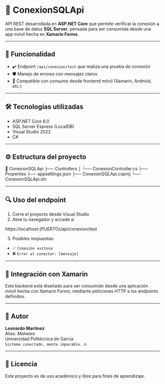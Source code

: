 # 📡 ConexionSQLApi

API REST desarrollada en **ASP.NET Core** que permite verificar la conexión a una base de datos **SQL Server**, pensada para ser consumida desde una app móvil hecha en **Xamarin Forms**.

---

## 🚀 Funcionalidad

- ✔️ Endpoint `/api/conexion/test` que realiza una prueba de conexión
- 🛡️ Manejo de errores con mensajes claros
- 📱 Compatible con consumo desde frontend móvil (Xamarin, Android, etc.)

---

## 🛠️ Tecnologías utilizadas

- ASP.NET Core 8.0
- SQL Server Express (LocalDB)
- Visual Studio 2022
- C#

---

## ⚙️ Estructura del proyecto

📁 ConexionSQLApi
├── Controllers
│ └── ConexionController.cs
├── Properties
├── appsettings.json
├── ConexionSQLApi.csproj
└── ConexionSQLApi.sln

---

## 🔍 Uso del endpoint

1. Corre el proyecto desde Visual Studio  
2. Abre tu navegador y accede a:

https://localhost:{PUERTO}/api/conexion/test


3. Posibles respuestas:

- ✅ `Conexión exitosa`
- ❌ `Error al conectar: [mensaje]`

---

## 🤝 Integración con Xamarin

Este backend está diseñado para ser consumido desde una aplicación móvil hecha con Xamarin Forms, mediante peticiones HTTP a los endpoints definidos.

---

## 🧠 Autor

**Leonardo Martínez**  
Alias: *Malware*  
Universidad Politécnica de García  
`Sistema conectado, mente imparable.` ⚔️

---

## 📌 Licencia

Este proyecto es de uso académico y libre para fines de aprendizaje.
